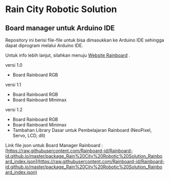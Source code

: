 # Rain City Robotic Solution
## Board manager untuk Arduino IDE

Repository ini berisi file-file untuk bisa dimasukkan ke Arduino IDE sehingga dapat diprogram melalui Arduino IDE.

Untuk info lebih lanjut, silahkan menuju [Website Rainboard](https://rainboard.id) .

versi 1.0
  - Board Rainboard RGB

versi 1.1
  - Board Rainboard RGB
  - Board Rainboard Minimax

versi 1.2
  - Board Rainboard RGB
  - Board Rainboard Minimax
  - Tambahan Library Dasar untuk Pembelajaran Rainboard (NeoPixel, Servo, LCD, dll)


Link file json untuk Board Manager Rainboard : 
[https://raw.githubusercontent.com/Rainboard-id/Rainboard-id.github.io/master/package_Rain%20City%20Robotic%20Solution_Rainboard_index.json](https://raw.githubusercontent.com/Rainboard-id/Rainboard-id.github.io/master/package_Rain%20City%20Robotic%20Solution_Rainboard_index.json)
